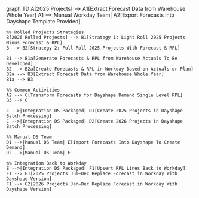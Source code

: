 graph TD
    A[2025 Projects] --> A1[Extract Forecast Data from Warehouse Whole Year]
    A1 -->|Manual Workday Team| A2[Export Forecasts into Dayshape Template Provided]

    %% Rolled Projects Strategies
    B[2026 Rolled Projects] --> B1[Strategy 1: Light Roll 2025 Projects Minus Forecast & RPL]
    B --> B2[Strategy 2: Full Roll 2025 Projects With Forecast & RPL]

    B1 --> B1a[Generate Forecasts & RPL from Warehouse Actuals To Be Developed]
    B2 --> B2a[Create Forecasts & RPL in Workday Based on Actuals or Plan]
    B2a --> B3[Extract Forecast Data from Warehouse Whole Year]
    B1a --> B3

    %% Common Activities
    A2 --> C[Transform Forecasts for Dayshape Demand Single Level RPL]
    B3 --> C

    C -->|Integration DS Packaged| D1[Create 2025 Projects in Dayshape Batch Processing]
    C -->|Integration DS Packaged| D2[Create 2026 Projects in Dayshape Batch Processing]

    %% Manual DS Team
    D1 -->|Manual DS Team| E[Import Forecasts Into Dayshape To Create Demand]
    D2 -->|Manual DS Team| E

    %% Integration Back to Workday
    E -->|Integration DS Packaged| F1[Upsert RPL Lines Back to Workday]
    F1 --> G1[2025 Projects Jul–Dec Replace Forecast in Workday With Dayshape Version]
    F1 --> G2[2026 Projects Jan–Dec Replace Forecast in Workday With Dayshape Version]
